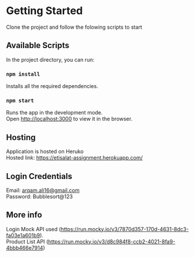 # Getting Started

Clone the project and follow the folowing scripts to start

## Available Scripts

In the project directory, you can run:

### `npm install`

Installs all the required dependencies.

### `npm start`

Runs the app in the development mode.\
Open [http://localhost:3000](http://localhost:3000) to view it in the browser.

## Hosting

Application is hosted on Heruko \
Hosted link: https://etisalat-assignment.herokuapp.com/

## Login Credentials

Email: arqam.ali16@gmail.com \
Password: Bubblesort@123


## More info

Login Mock API used (https://run.mocky.io/v3/7870d357-170d-4631-8dc3-fa03e1a601b9). \
Product List API (https://run.mocky.io/v3/d8c984f8-ccb2-4021-8fa9-4bbb466e7914)

